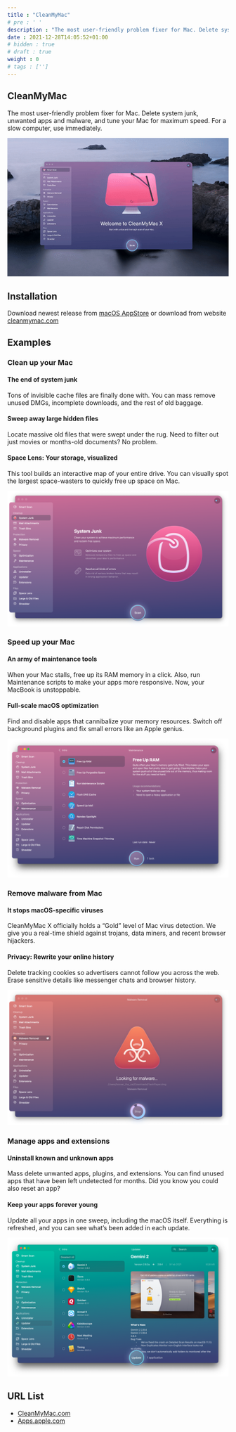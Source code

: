 ```yaml
---
title : "CleanMyMac"
# pre : ' '
description : "The most user-friendly problem fixer for Mac. Delete system junk, unwanted apps and malware, and tune your Mac for maximum speed. For a slow computer, use immediately."
date : 2021-12-28T14:05:52+01:00
# hidden : true
# draft : true
weight : 0
# tags : ['']
---
```


## CleanMyMac

The most user-friendly problem fixer for Mac. Delete system junk, unwanted apps and malware, and tune your Mac for maximum speed. For a slow computer, use immediately.

![Example](images/overview.gif)

## Installation

Download newest release from [macOS AppStore](https://apps.apple.com/us/app/cleanmymac-x/id1339170533?l=en&mt=12) or download from website [cleanmymac.com](https://cleanmymac.com/)

## Examples

### Clean up your Mac

#### The end of system junk

Tons of invisible cache files are finally done with. You can mass remove unused DMGs, incomplete downloads, and the rest of old baggage.

#### Sweep away large hidden files

Locate massive old files that were swept under the rug.
Need to filter out just movies or months-old documents? No problem.

#### Space Lens: Your storage, visualized

This tool builds an interactive map of your entire drive. You can visually spot the largest space-wasters to quickly free up space on Mac.

![Example](images/clean-up-your-mac.png)

### Speed up your Mac

#### An army of maintenance tools

When your Mac stalls, free up its RAM memory in a click. Also, run Maintenance scripts to make your apps more responsive. Now, your MacBook is unstoppable.

#### Full-scale macOS optimization

Find and disable apps that cannibalize your memory resources. Switch off background plugins and fix small errors like an Apple genius.

![Example](images/speed-up-your-mac.png)

### Remove malware from Mac

#### It stops macOS-specific viruses

CleanMyMac X officially holds a “Gold” level of Mac virus detection. We give you a real-time shield against trojans, data miners, and recent browser hijackers.

#### Privacy: Rewrite your online history

Delete tracking cookies so advertisers cannot follow you across the web. Erase sensitive details like messenger chats and browser history.

![Example](images/malware.png)

### Manage apps and extensions

#### Uninstall known and unknown apps

Mass delete unwanted apps, plugins, and extensions. You can find unused apps that have been left undetected for months. Did you know you could also reset an app?

#### Keep your apps forever young

Update all your apps in one sweep, including the macOS itself. Everything is refreshed, and you can see what’s been added in each update.

![Example](images/manage-apps-and-extensions.png)

## URL List

- [CleanMyMac.com](https://cleanmymac.com/)
- [Apps.apple.com](https://apps.apple.com/us/app/cleanmymac-x/id1339170533?l=en&mt=12)
